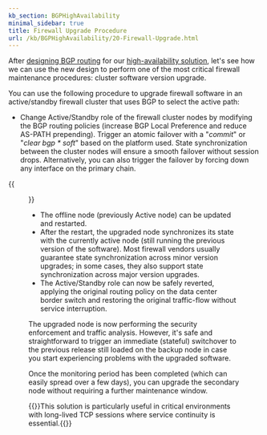 ```yaml
---
kb_section: BGPHighAvailability
minimal_sidebar: true
title: Firewall Upgrade Procedure
url: /kb/BGPHighAvailability/20-Firewall-Upgrade.html
---
```

After [designing BGP routing](10-BGP-Design.html) for our [high-availability solution](index.html), let's see how we can use the new design to perform one of the most critical firewall maintenance procedures: cluster software version upgrade.

You can use the following procedure to upgrade firewall software in an active/standby firewall cluster that uses BGP to select the active path:

* Change Active/Standby role of the firewall cluster nodes by modifying the BGP routing policies (increase BGP Local Preference and reduce AS-PATH prepending). Trigger an atomic failover with a "*commit*" or "*clear bgp \* soft*" based on the platform used. State synchronization between the cluster nodes will ensure a smooth failover without session drops. Alternatively, you can also trigger the failover by forcing down any interface on the primary chain.

{{<figure src="bgp-for-HA-02-03-policies.png" caption="BGP policies implemented on data center border switch">}}

* The offline node (previously Active node) can be updated and restarted.
* After the restart, the upgraded node synchronizes its state with the currently active node (still running the previous version of the software). Most firewall vendors usually guarantee state synchronization across minor version upgrades; in some cases, they also support state synchronization across major version upgrades.
* The Active/Standby role can now be safely reverted, applying the original routing policy on the data center border switch and restoring the original traffic-flow without service interruption.

The upgraded node is now performing the security enforcement and traffic analysis. However, it's safe and straightforward to trigger an immediate (stateful) switchover to the previous release still loaded on the backup node in case you start experiencing problems with the upgraded software.

Once the monitoring period has been completed (which can easily spread over a few days), you can upgrade the secondary node without requiring a further maintenance window.

{{<note note>}}This solution is particularly useful in critical environments with long-lived TCP sessions where service continuity is essential.{{</note>}}

